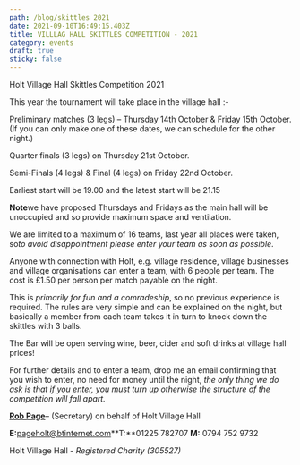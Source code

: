 ```yaml
---
path: /blog/skittles 2021
date: 2021-09-10T16:49:15.403Z
title: VILLLAG HALL SKITTLES COMPETITION - 2021
category: events
draft: true
sticky: false
---
```

Holt Village Hall Skittles Competition 2021

This year the tournament will take place in the village hall :-

Preliminary matches (3 legs) – Thursday 14th October & Friday 15th October. (If you can only make one of these dates, we can schedule for the other night.)

Quarter finals (3 legs) on Thursday 21st October.

Semi-Finals (4 legs) & Final (4 legs) on Friday 22nd October.

Earliest start will be 19.00 and the latest start will be 21.15

**Note**we have proposed Thursdays and Fridays as the main hall will be unoccupied and so provide maximum space and ventilation.

We are limited to a maximum of 16 teams, last year all places were taken, so*to avoid disappointment please enter your team as soon as possible*.

Anyone with connection with Holt, e.g. village residence, village businesses and village organisations can enter a team, with 6 people per team. The cost is £1.50 per person per match payable on the night.

This is *primarily for fun and a comradeship*, so no previous experience is required. The rules are very simple and can be explained on the night, but basically a member from each team takes it in turn to knock down the skittles with 3 balls.

The Bar will be open serving wine, beer, cider and soft drinks at village hall prices!

For further details and to enter a team, drop me an email confirming that you wish to enter, no need for money until the night, *the only thing we do ask is that if you enter, you must turn up otherwise the structure of the competition will fall apart.*

**[Rob Page](<>)**– (Secretary) on behalf of Holt Village Hall 

**E:**[pageholt@btinternet.com](mailto:pageholt@btinternet.com)**T:**01225 782707 **M:** 0794 752 9732

Holt Village Hall - *Registered Charity (305527)*